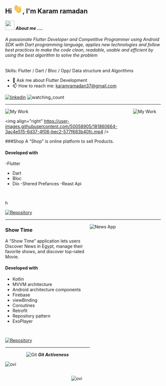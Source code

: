 ## Hi <img src="https://raw.githubusercontent.com/ABSphreak/ABSphreak/master/gifs/Hi.gif" width="30px" height ="30px">, I'm Karam ramadan 
<img src="https://media3.giphy.com/media/WFZvB7VIXBgiz3oDXE/giphy.gif"  width="30px" height ="30px">&nbsp;***About me ....***
###### A passionate Flutter Developer and Competitive Programmer using Android SDK with Dart programming language, applies new  technologies and follow best practices to make the code clean, readable, usable and  efficient by using the best algorithm to solve the problem

Skills: Flutter / Dart / Bloc / Opp/ Data structure and Algorithms

- 💬 Ask me about Flutter Development 
- 📫 How to reach me: karamramadan37@gmail.com 

[<img src='https://upload.wikimedia.org/wikipedia/commons/thumb/c/c9/Linkedin.svg/200px-Linkedin.svg.png' alt='linkedin' height='40'>](https://www.linkedin.com/in/karam-ramdan-05a478232//) 
<img src="https://komarev.com/ghpvc/?username=KaramRamdan&color=blueviolet" alt="watching_count" width="140px" />
<hr>
<p>
<img src="https://media2.giphy.com/media/NLDzulOiZMnPzahkoU/giphy.gif" alt="My Work" width="90px" height="90px">
<img align="right" src="https://media2.giphy.com/media/NLDzulOiZMnPzahkoU/giphy.gif" alt="My Work" width="90px" height="90px">
</p>


<img align="right" https://user-images.githubusercontent.com/50058905/181860664-3ac4e515-6d37-4f08-bec2-577f683b40fc.mp4 />





###Shop
A “Shop” is online platform to sell Products.
<br />

#### Developed with
-Flutter
- Dart
- Bloc
- Dio 
-Shered Prefances
-Reast Api
<br>


h<p></a> <a href="https://https://github.com/KaramRamdan/shop" target="_blank"><img alt="Repository" src="https://raw.githubusercontent.com/flocke/andOTP/master/assets/badges/get-it-on-github.svg" style="height: 65px; width:160px;"/> </a><p>




<hr>
<img align="right" src="https://raw.githubusercontent.com/HamdyAbdELFatah/Show-Time/master/Screen/Home.png" alt="News App" style="height: 490px; width:230px;" />

### Show Time
A “Show Time” application lets users Discover News in Egypt, manage their favorite shows, and discover top-rated Movie.<br />

#### Developed with
- Kotlin
- MVVM architecture
- Android architecture components
- Firebase
- viewBinding
- Coroutines
- Retrofit
- Repository pattern
- ExoPlayer
<br>

<p></a> <a href="https://github.com/HamdyAbdELFatah/Show-Time" target="_blank"><img alt="Repository" src="https://raw.githubusercontent.com/flocke/andOTP/master/assets/badges/get-it-on-github.svg" style="height: 65px; width:160px;"/> </a><p>
<hr>

<p align="center">
 <img src="https://media.giphy.com/media/W5eoZHPpUx9sapR0eu/giphy.gif" width="30px" height="50px" alt="Git"/>&nbsp;<i><b>Git Activeness</b></i></p>
 
<p>
 <img src="https://github-readme-stats.vercel.app/api/top-langs?username=KaramRamdan&show_icons=true&locale=en&layout=compact&theme=chartreuse-dark" alt="ovi" width="230px"/>
<img align="right" src="https://github-readme-stats.vercel.app/api?username=KaramRamdan&show_icons=true&locale=en&theme=chartreuse-dark" alt="ovi" width="290px"/>
</p>




